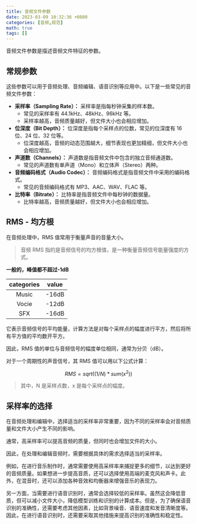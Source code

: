```yaml
---
title: 音频文件参数
date: 2023-03-09 10:32:36 +0800
categories: [音频,规范]
math: true
tags: []
---
```


音频文件参数是描述音频文件特征的参数。

## 常规参数

这些参数可以用于音频处理、音频编辑、语音识别等应用中。以下是一些常见的音频文件参数：

- **采样率（Sampling Rate）：** 采样率是指每秒钟采集的样本数。
  - 常见的采样率有 44.1kHz、48kHz、96kHz 等。
  - 采样率越高，音频质量越好，但文件大小也会相应增加。
- **位深度（Bit Depth）：** 位深度是指每个采样点的位数，常见的位深度有 16 位、24 位、32 位等。
  - 位深度越高，音频的动态范围越大，细节表现也更加精细，但文件大小也会相应增加。
- **声道数（Channels）：** 声道数是指音频文件中包含的独立音频通道数。
  - 常见的声道数有单声道（Mono）和立体声（Stereo）两种。
- **音频编码格式（Audio Codec）：** 音频编码格式是指音频文件中采用的编码格式。
  - 常见的音频编码格式有 MP3、AAC、WAV、FLAC 等。
- **比特率（Bitrate）：** 比特率是指音频文件中每秒钟的数据量。
  - 比特率越高，音频质量越好，但文件大小也会相应增加。

## RMS - 均方根

在音频处理中，RMS 值常用于衡量声音的音量大小。

> 音频 RMS 指的是音频信号的均方根值，是一种衡量音频信号能量强度的方式。

**一般的，峰值都不超过-1dB**

| categories | value |
| :--------: | :---: |
|   Music    | -16dB |
|   Vocie    | -12dB |
|    SFX     | -16dB |

它表示音频信号的平均能量，计算方法是对每个采样点的幅度进行平方，然后将所有平方值的平均数开平方。

因此，RMS 值的单位与音频信号的幅度单位相同，通常为分贝（dB）。

对于一个周期性的声音信号，其 RMS 值可以用以下公式计算：

$$ RMS = sqrt((1/N) * sum(x^2)) $$

> 其中，N 是采样点数，x 是每个采样点的幅度。

## 采样率的选择

在音频处理和编辑中，选择适当的采样率非常重要，因为不同的采样率会对音频质量和文件大小产生不同的影响。

通常，高采样率可以提高音频的质量，但同时也会增加文件的大小。

因此，在处理和编辑音频时，需要根据具体的需求选择适当的采样率。

例如，在进行音乐制作时，通常需要使用高采样率来捕捉更多的细节，以达到更好的音频质量。如果想进一步提高音质，还可以选择使用高端的麦克风和声卡。此外，在混音时，还可以添加各种音效和均衡器来增强音乐的表现力。

另一方面，当需要进行语音识别时，通常会选择较低的采样率。虽然这会降低音质，但可以减小文件大小，降低模型训练和识别的计算成本。但是，为了确保语音识别的准确性，还需要考虑其他因素，比如背景噪音、语音速度和发音清晰度等。因此，在进行语音识别时，还需要采取其他措施来提高识别的准确性和稳定性。